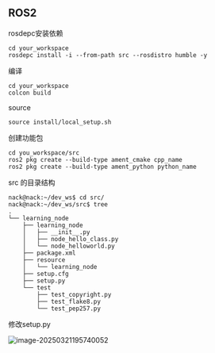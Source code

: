 ## ROS2

rosdepc安装依赖

```
cd your_workspace
rosdepc install -i --from-path src --rosdistro humble -y
```

编译

```
cd your_workspace
colcon build
```

source

```
source install/local_setup.sh
```

创建功能包

```
cd you_workspace/src
ros2 pkg create --build-type ament_cmake cpp_name
ros2 pkg create --build-type ament_python python_name
```

src 的目录结构

```
nack@nack:~/dev_ws$ cd src/
nack@nack:~/dev_ws/src$ tree
.
└── learning_node
    ├── learning_node
    │   ├── __init__.py
    │   ├── node_hello_class.py
    │   └── node_helloworld.py
    ├── package.xml
    ├── resource
    │   └── learning_node
    ├── setup.cfg
    ├── setup.py
    └── test
        ├── test_copyright.py
        ├── test_flake8.py
        └── test_pep257.py

```

修改setup.py

![image-20250321195740052](https://nack-1316646329.cos.ap-nanjing.myqcloud.com/image-20250321195740052.png)



